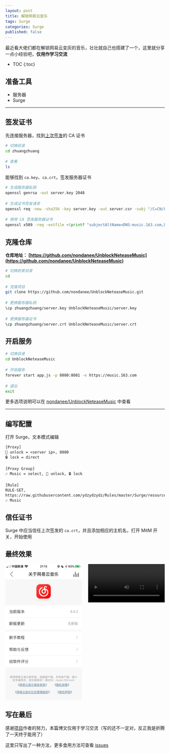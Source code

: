 ```yaml
---
layout: post
title: 解锁网易云音乐
tags: Surge 
categories: Surge
published: false
---
```


最近看大佬们都在解锁网易云变灰的音乐，壮壮就自己也搭建了一个，这里就分享一点小经验吧，**仅用作学习交流**

* TOC
{:toc}
<!-- more -->

## 准备工具

+ 服务器
+ Surge

---


## 签发证书

先连接服务器，找到[上次签发](https://zhuangzhuang.cf/2019-05-12/ca/)的 CA 证书

```bash
# 切换目录
cd zhuangzhuang

# 查看
ls
```

能够找到 `ca.key`、`ca.crt`，签发服务器证书

```bash
# 生成服务器私钥
openssl genrsa -out server.key 2048

# 生成证书签发请求
openssl req -new -sha256 -key server.key -out server.csr -subj "/C=CN/L=Hangzhou/O=NetEase (Hangzhou) Network Co., Ltd/OU=IT Dept./CN=*.music.163.com"

# 使用 CA 签发服务器证书
openssl x509 -req -extfile <(printf "subjectAltName=DNS:music.163.com,DNS:*.music.163.com") -days 365 -in server.csr -CA ca.crt -CAkey ca.key -CAcreateserial -out server.crt
```

## 克隆仓库

**仓库地址： [https://github.com/nondanee/UnblockNeteaseMusic](https://github.com/nondanee/UnblockNeteaseMusic)**

```bash
# 切换到家目录
cd

# 克隆项目
git clone https://github.com/nondanee/UnblockNeteaseMusic.git

# 更换服务器私钥
\cp zhuangzhuang/server.key UnblockNeteaseMusic/server.key

# 更换服务器证书
\cp zhuangzhuang/server.crt UnblockNeteaseMusic/server.crt
```

## 开启服务

```bash
# 切换目录
cd UnblockNeteaseMusic

# 开启服务
forever start app.js -p 8080:8081 -e https://music.163.com

# 退出
exit
```

更多选项说明可以在 [nondanee/UnblockNeteaseMusic](https://github.com/nondanee/UnblockNeteaseMusic) 中查看

---

## 编写配置

打开 Surge，文本模式编辑

```
[Proxy]
🔑 unlock = <server ip>, 8080
🔒 lock = direct

[Proxy Group]
🎶 Music = select, 🔑 unlock, 🔒 lock

[Rule]
RULE-SET, https://raw.githubusercontent.com/ydzydzydz/Rules/master/Surge/resources/ruleset/special/wymusic.list, 🎶 Music
```

## 信任证书

Surge 中应当信任上次签发的 `ca.crt`，并且添加相应的主机名，打开 MitM 开关，开始使用

## 最终效果

<img  style="float:left"  width="48%" src="https://github.com/ydzydzydz/blogphoto/raw/master/wymusic/2.jpg"  />

<video style="float:right" width="48%" src="https://github.com/ydzydzydz/blogphoto/raw/master/wymusic/1.mp4" controls="controls">
</video>

<br style="clear:both;" />

## 写在最后

感谢[项目](https://github.com/nondanee/UnblockNeteaseMusic)作者的努力，本篇博文仅用于学习交流（写的还不一定对，反正我是折腾了一天终于能用了）

这里只写出了一种方法，更多食用方法可查看 [issues](https://github.com/nondanee/UnblockNeteaseMusic/issues)



